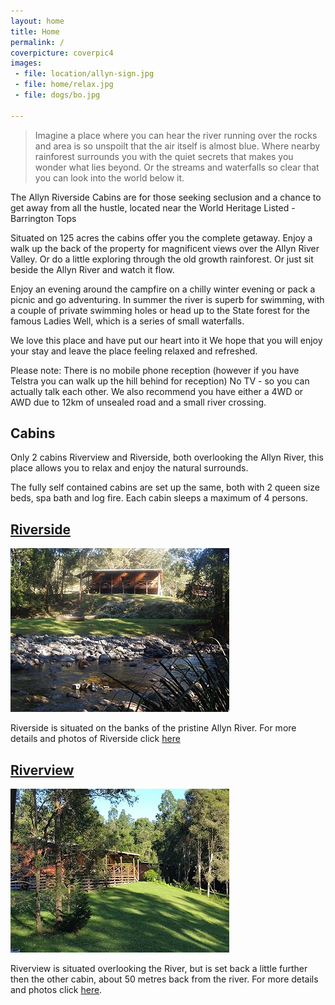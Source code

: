```yaml
---
layout: home
title: Home
permalink: /
coverpicture: coverpic4
images:
 - file: location/allyn-sign.jpg
 - file: home/relax.jpg
 - file: dogs/bo.jpg 
 
---
```



> Imagine a place where you can hear the river running over the rocks and area is so unspoilt that the air itself is almost blue. Where nearby rainforest surrounds you with the quiet secrets that makes you wonder what lies beyond. Or the streams and waterfalls so clear that you can look into the world below it.

The Allyn Riverside Cabins are for those seeking seclusion and a chance to get away from all the hustle, located near the World Heritage Listed - Barrington Tops

Situated on 125 acres the cabins offer you the complete getaway.  Enjoy a walk up the back of the property for magnificent views over the Allyn River Valley. Or do a little exploring through the old growth rainforest. Or just sit beside the Allyn River and watch it flow.


Enjoy an evening around the campfire on a chilly winter evening or pack a picnic and go adventuring.
In summer the river is superb for swimming, with a couple of private swimming holes or head up to the 
State forest for the famous Ladies Well, which is a series of small waterfalls.


We love this place and have put our heart into it
We hope that you will enjoy your stay and leave the place feeling relaxed and refreshed.

Please note: There is no mobile phone reception (however if you have Telstra you can walk up the hill behind for reception) No TV - so you can actually talk each other.  We also recommend you have either a 4WD or AWD due to 12km of unsealed road and a small river crossing.

## Cabins

Only 2 cabins Riverview and Riverside, both overlooking the Allyn River, this place allows you to relax and enjoy the natural surrounds.

The fully self contained cabins are set up the same, both with 2 queen size beds, spa bath and log fire. Each cabin sleeps a maximum of 4 persons.

<div class="row">
<div class="col-sm-5">
<h2><a title="Riverside Cabin" href="/cabins/riverside">Riverside</a></h2>

  <p>
      <a href="/img/home/riverside.jpg" data-gallery><img src="/img/thumbnails/home/riverside.jpg" class="img-responsive img-thumbnail"></a>
  </p>

  <p>Riverside is situated on the banks of the pristine Allyn River. For more details and photos of Riverside click <a title="Riverside Cabin" href="#">here</a>
  </p>

</div>

<div class="col-sm-5 col-sm-offset-1">
 <h2><a title="Riverview Cabin" href="/cabins/riverview">Riverview</a></h2>
<p>
 <a href="/img/home/riverview.jpg" data-gallery><img src="/img/thumbnails/home/riverview.jpg" class="img-responsive img-thumbnail"></a>
</p>

Riverview is situated overlooking the River, but is set
back a little further then the other cabin, about 50 metres back from the river. For more details and photos click <a title="Riverview Cabin" href="/cabins/riverview">here</a>.
</p>
</div>
</div>
